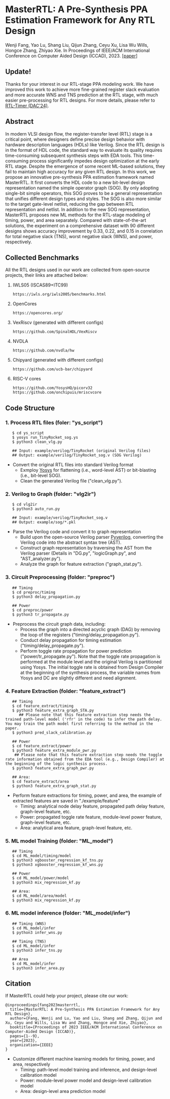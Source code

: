 # MasterRTL: A Pre-Synthesis PPA Estimation Framework for Any RTL Design

Wenji Fang, Yao Lu, Shang Liu, Qijun Zhang, Ceyu Xu, Lisa Wu Wills, Hongce Zhang, Zhiyao Xie. In Proceedings of IEEE/ACM International Conference on Computer Aided Design (ICCAD), 2023. [[paper]](https://ieeexplore.ieee.org/abstract/document/10323951)

## Update!
Thanks for your interest in our RTL-stage PPA modeling work. We have improved this work to achieve more fine-grained register slack evaluation and more accurate WNS and TNS prediction at the RTL stage, with much easier pre-processing for RTL designs. For more details, please refer to [RTL-Timer (DAC'24)](https://github.com/hkust-zhiyao/RTL-Timer).

## Abstract

In modern VLSI design flow, the register-transfer level (RTL) stage is a critical point, where designers define precise design behavior with hardware description languages (HDLs) like Verilog. Since the RTL design is in the format of HDL code, the standard way to evaluate its quality requires time-consuming subsequent synthesis steps with EDA tools. This time-consuming process significantly impedes design optimization at the early RTL stage. Despite the emergence of some recent ML-based solutions, they fail to maintain high accuracy for any given RTL design. In this work, we propose an innovative pre-synthesis PPA estimation framework named MasterRTL. It first converts the HDL code to a new bit-level design representation named the simple operator graph (SOG). By only adopting single-bit simple operators, this SOG proves to be a general representation that unifies different design types and styles. The SOG is also more similar to the target gate-level netlist, reducing the gap between RTL representation and netlist. In addition to the new SOG representation, MasterRTL proposes new ML methods for the RTL-stage modeling of timing, power, and area separately. Compared with state-of-the-art solutions, the experiment on a comprehensive dataset with 90 different designs shows accuracy improvement by 0.33, 0.22, and 0.15 in correlation for total negative slack (TNS), worst negative slack (WNS), and power, respectively.

## Collected Benchmarks
All the RTL designs used in our work are collected from open-source projects, their links are attached below:

1. IWLS05 (ISCAS89+ITC99)
   ```
   https://iwls.org/iwls2005/benchmarks.html
   ```
2. OpenCores
   ```
   https://opencores.org/
   ```
2. VexRiscv (generated with different configs)
   ```
   https://github.com/SpinalHDL/VexRiscv
   ```
3. NVDLA
   ```
   https://github.com/nvdla/hw
   ```
4. Chipyard (generated with different configs)
   ```
   https://github.com/ucb-bar/chipyard
   ```
5. RISC-V cores
   ```
   https://github.com/YosysHQ/picorv32
   https://github.com/onchipuis/mriscvcore
   ```

## Code Structure

### 1. Process RTL files (foler: "ys_script")

```
   $ cd ys_script
   $ yosys run_TinyRocket_sog.ys
   $ python3 clean_vlg.py
   
   ## Input: example/verilog/TinyRocket (original Verilog files)
   ## Output: example/verilog/TinyRocket_sog.v (SOG Verilog)
```

* Convert the original RTL files into standard Verilog format
  * Exmploy [Yosys](https://github.com/YosysHQ/yosys) for flattening (i.e., word-level AST) or bit-blasting (i.e., bit-level SOG).
  * Clean the generated Verilog file ("clean_vlg.py").

### 2. Verilog to Graph (folder: "vlg2ir")

```
   $ cd vlg2ir
   $ python3 auto_run.py
   
   ## Input: example/verilog/TinyRocket_sog.v
   ## Output: example/sog/*.pkl
```

* Parse the Verilog code and convert it to graph representation
  * Build upon the open-source Verilog parser [Pyverilog](https://github.com/PyHDI/Pyverilog), converting the Verilog code into the abstract syntax tree (AST).
  * Construct graph representation by traversing the AST from the Verilog parser (Details in "DG.py", "logicGraph.py", and "AST_analyzer.py").
  * Analyze the graph for feature extraction ("graph_stat.py").

### 3. Circuit Preprocessing (folder: "preproc")

```
   ## Timing
   $ cd preproc/timing
   $ python3 delay_propagation.py
   
   ## Power
   $ cd preproc/power
   $ python3 tr_propagate.py
```

* Preprocess the circuit graph data, including:
  * Process the graph into a directed acyclic graph (DAG) by removing the loop of the registers ("timing/delay_propagation.py").
  * Conduct delay propagation for timing estimation ("timing/delay_propagate.py").
  * Perform toggle rate propagation for power prediction ("power/tr_propagate.py"). Note that the toggle rate propagation is performed at the module level and the original Verilog is partitioned using Yosys. The initial toggle rate is obtained from Design Compiler at the beginning of the synthesis process, the variable names from Yosys and DC are slightly different and need alignment.

### 4. Feature Extraction (folder: "feature_extract")

```
   ## Timing
   $ cd feature_extract/timing
   $ python3 feature_extra_graph_STA.py
	  ## Please note that this feature extraction step needs the trained path-level model ('rfr' in the code) to infer the path delay. You may train the path model first referring to the method in the paper. 
   $ python3 pred_slack_calibration.py
   
   ## Power
   $ cd feature_extract/power
   $ python3 feature_extra_module_pwr.py
    ## Please note that this feature extraction step needs the toggle rate information obtained from the EDA tool (e.g., Design Compiler) at the beginning of the logic synthesis process. 
   $ python3 feature_extra_graph_pwr.py
   
   ## Area:
   $ cd feature_extract/area
   $ python3 feature_extra_graph_stat.py
```

* Perform feature extractions for timing, power, and area, the example of extracted features are saved in "./example/feature"
  * Timing: analytical node delay feature, propagated path delay feature, graph-level feature, etc.
  * Power: propagated toggle rate feature, module-level power feature, graph-level feature, etc.
  * Area: analytical area feature, graph-level feature, etc.

### 5. ML model Training (folder: "ML_model")

```
   ## Timing
   $ cd ML_model/timing/model
   $ python3 xgbooster_regression_kf_tns.py
   $ python3 xgbooster_regression_kf_wns.py
   
   ## Power
   $ cd ML_model/power/model
   $ python3 mix_regression_kf.py
   
   ## Area:
   $ cd ML_model/area/model
   $ python3 mix_regression_kf.py
```

### 6. ML model inference (folder: "ML_model/infer")

```
   ## Timing (WNS)
   $ cd ML_model/infer
   $ python3 infer_wns.py

   ## Timing (TNS)
   $ cd ML_model/infer
   $ python3 infer_tns.py

   ## Area
   $ cd ML_model/infer
   $ python3 infer_area.py

```

## Citation
If MasterRTL could help your project, please cite our work:

```
@inproceedings{fang2023masterrtl,
  title={MasterRTL: A Pre-Synthesis PPA Estimation Framework for Any RTL Design},
  author={Fang, Wenji and Lu, Yao and Liu, Shang and Zhang, Qijun and Xu, Ceyu and Wills, Lisa Wu and Zhang, Hongce and Xie, Zhiyao},
  booktitle={Proceedings of 2023 IEEE/ACM International Conference on Computer-Aided Design (ICCAD)},
  pages={1--9},
  year={2023},
  organization={IEEE}
}
```

* Customize different machine learning models for timing, power, and area, respectively
  * Timing: path-level model training and inference, and design-level calibration model
  * Power: module-level power model and design-level calibration model
  * Area: design-level area prediction model
